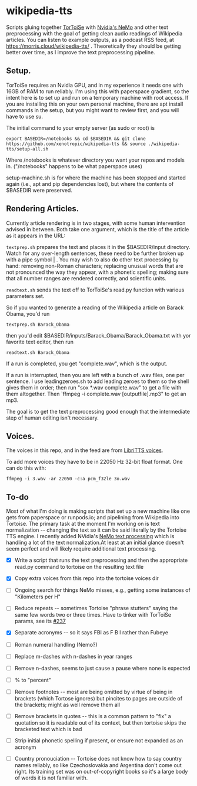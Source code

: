 # wikipedia-tts
Scripts gluing together [TorToiSe](https://github.com/neonbjb/tortoise-tts) with [Nvidia's NeMo](https://github.com/NVIDIA/NeMo-text-processing) and other text preprocessing with the goal of getting clean audio readings of Wikipedia articles. You can listen to example outputs, as a podcast RSS feed, at https://morris.cloud/wikipedia-tts/ . Theoretically they should be getting better over time, as I improve the text preprocessing pipeline. 

## Setup.

TorToiSe requires an Nvidia GPU, and in my experience it needs one with 16GB of RAM to run reliably. I'm using this with paperspace gradient, so the intent here is to set up and run on a temporary machine with root access. If you are installing this on your own personal machine, there are apt install commands in the setup, but you might want to review first, and you will have to use su. 

The initial command to your empty server (as sudo or root) is

`export BASEDIR=/notebooks && cd $BASEDIR && git clone https://github.com/xenotropic/wikipedia-tts && source ./wikipedia-tts/setup-all.sh`

Where /notebooks is whatever directory you want your repos and models in. ("/notebooks" happens to be what paperspace uses) 

setup-machine.sh  is for where the machine has been stopped and started again (i.e., apt and pip dependencies lost), but where the contents of $BASEDIR were preserved. 

## Rendering Articles. 

Currently article rendering is in two stages, with some human intervention advised in between. Both take one argument, which is the title of the article as it appears in the URL: 

`textprep.sh` prepares the text and places it in the $BASEDIR/input directory. Watch for any over-length sentences, these need to be further broken up with a pipe symbol | . You may wish to also do other text processing by hand: removing non-Roman characters; replacing unusual words that are not pronounced the way they appear, with a phonetic spelling; making sure that all number ranges are rendered correctly, and scientific units.

`readtext.sh` sends the text off to TorToiSe's read.py function with various parameters set. 

So if you wanted to generate a reading of  the Wikipedia article on Barack Obama, you'd run

`textprep.sh Barack_Obama`

then you'd edit $BASEDIR/inputs/Barack_Obama/Barack_Obama.txt with yor favorite text editor, then run

`readtext.sh Barack_Obama`

If a run is completed, you get "complete.wav", which is the output. 

If a run is interrupted, then you are left with a bunch of .wav files, one per sentence. I use leadingzeroes.sh to add leading zeroes to them so the shell gives them in order; then run "sox *.wav complete.wav" to get a file with them altogether. Then 
`ffmpeg -i complete.wav [outputfile].mp3" to get an mp3.

The goal is to get the text preprocessing good enough that the intermediate step of human editing isn't necessary.

## Voices. 

The voices in this repo, and in the feed are from [LibriTTS voices](https://www.openslr.org/60/).  
 
To add more voices they have to be in 22050 Hz 32-bit float format. One can do this with:

`ffmpeg -i 3.wav -ar 22050 -c:a pcm_f32le 3o.wav`

## To-do

Most of what I'm doing is making scripts that set up a new machine like one gets from paperspace or runpods.io; and pipelining from Wikipedia into Tortoise. The primary task at the moment I'm working on is text normalization -- changing the text so it can be said literally by the Tortoise TTS engine.  I recently added NVidia's [NeMo text processing](https://github.com/NVIDIA/NeMo-text-processing/) which is handling a lot of the text normalization.At least at an initial glance doesn't seem perfect and will likely require additional text processing.

- [x] Write a script that runs the text preprocessing and then the appropriate read.py command to tortoise on the resulting text file
- [x] Copy extra voices from this repo into the tortoise voices dir
- [ ] Ongoing search for things NeMo misses, e.g., getting some instances of "Kilometers per H"
- [ ] Reduce repeats -- sometimes Tortoise "phrase stutters" saying the same few words two or three times. Have to tinker with TorToiSe params, see its [#237](https://github.com/neonbjb/tortoise-tts/issues/237)
- [x] Separate acronyms -- so it says FBI as F B I rather than Fubeye
- [ ] Roman numeral handling (Nemo?)
- [ ] Replace m-dashes with n-dashes in year ranges
- [ ] Remove n-dashes, seems to just cause a pause where none is expected
- [ ] % to "percent"
- [ ] Remove footnotes -- most are being omitted by virtue of being in brackets (which Tortose ignores) but pincites to pages are outside of the brackets; might as well remove them all
- [ ] Remove brackets in quotes -- this is a common pattern to "fix" a quotation so it is readable out of its context, but then tortoise skips the bracketed text which is bad
- [ ] Strip initial phonetic spelling if present, or ensure not expanded as an acronym
- [ ] Country pronouciation -- Tortoise does not know how to say country names reliably, so like Czechoslovakia and Argentina don't come out right. Its training set was on out-of-copyright books so it's a large body of words it is not familiar with. 

